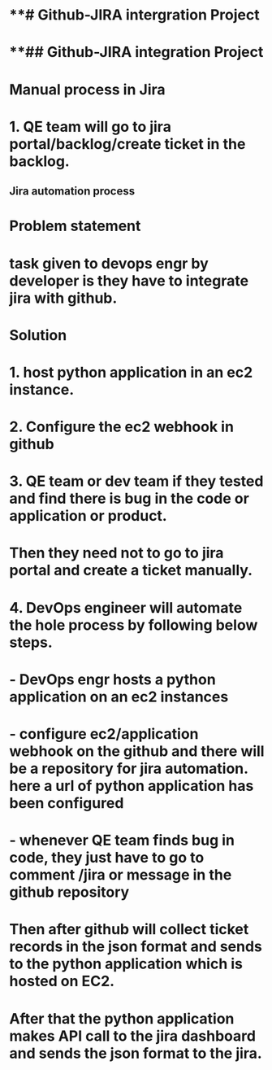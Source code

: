 # **# Github-JIRA intergration Project

# **## Github-JIRA integration Project

# Manual process in Jira
# 1. QE team will go to jira portal/backlog/create ticket in the backlog.

## Jira automation process

# Problem statement

# task given to devops engr by developer is they have to integrate jira with github.

# Solution
# 1. host python application in an ec2 instance.


# 2. Configure the ec2 webhook in github
# 3. QE team or dev team if they tested and find there is bug in the code or application or product.
# Then they need not to go to jira portal and create a ticket manually.
# 4. DevOps engineer will automate the hole process by following below steps.
  #  - DevOps engr hosts a python application on an ec2 instances
   # - configure ec2/application webhook on the github and there will be a repository for jira automation. here a url of python application has been configured
   # - whenever QE team finds bug in code, they just have to go to comment /jira or message in the github repository
   # Then after github will collect ticket records in the json format and sends to the python application which is hosted  on EC2.
   # After that the python application  makes API call to the jira dashboard and sends the json format to the jira.
    


